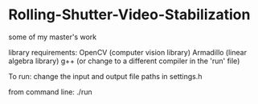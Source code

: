 Rolling-Shutter-Video-Stabilization
===================================

some of my master's work

library requirements:
OpenCV (computer vision library)
Armadillo (linear algebra library)
g++ (or change to a different compiler in the 'run' file)

To run:
change the input and output file paths in settings.h

from command line: 
./run